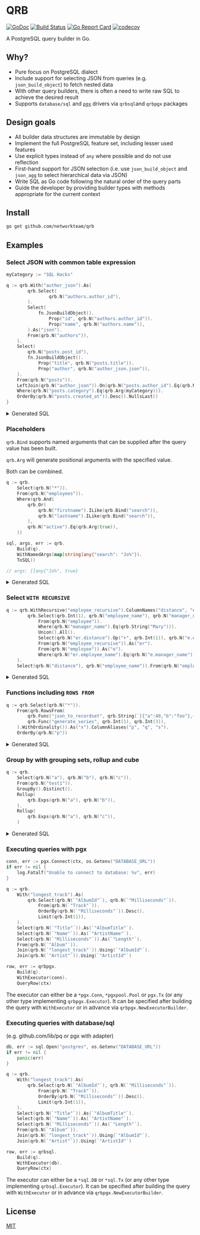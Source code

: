 # QRB

[![GoDoc](https://godoc.org/github.com/networkteam/qrb?status.svg)](https://godoc.org/github.com/networkteam/qrb)
[![Build Status](https://github.com/networkteam/qrb/actions/workflows/test.yml/badge.svg)](https://github.com/networkteam/qrb/actions/workflows/test.yml)
[![Go Report Card](https://goreportcard.com/badge/github.com/networkteam/qrb)](https://goreportcard.com/report/github.com/networkteam/qrb)
[![codecov](https://codecov.io/gh/networkteam/qrb/branch/main/graph/badge.svg?token=S8X8TMLQ9O)](https://codecov.io/gh/networkteam/qrb)

A PostgreSQL query builder in Go.

## Why?

* Pure focus on PostgreSQL dialect
* Include support for selecting JSON from queries (e.g. `json_build_object`) to fetch nested data
* With other query builders, there is often a need to write raw SQL to achieve the desired result
* Supports `database/sql` and [`pgx`](https://github.com/jackc/pgx) drivers via `qrbsql`and `qrbpgx` packages

## Design goals

* All builder data structures are immutable by design
* Implement the full PostgreSQL feature set, including lesser used features
* Use explicit types instead of `any` where possible and do not use reflection
* First-hand support for JSON selection (i.e. use `json_build_object` and `json_agg` to select hierarchical data via JSON)
* Write SQL as Go code following the natural order of the query parts
* Guide the developer by providing builder types with methods appropriate for the current context 

## Install

```bash
go get github.com/networkteam/qrb
```

## Examples

### Select JSON with common table expression

```go
myCategory := "SQL Hacks"

q := qrb.With("author_json").As(
        qrb.Select(
                qrb.N("authors.author_id"),
        ).
        Select(
            fn.JsonBuildObject().
                Prop("id", qrb.N("authors.author_id")).
                Prop("name", qrb.N("authors.name")),
        ).As("json").
        From(qrb.N("authors")),
    ).
    Select(
        qrb.N("posts.post_id"),
        fn.JsonBuildObject().
            Prop("title", qrb.N("posts.title")).
            Prop("author", qrb.N("author_json.json")),
    ).
    From(qrb.N("posts")).
    LeftJoin(qrb.N("author_json")).On(qrb.N("posts.author_id").Eq(qrb.N("author_json.author_id"))).
    Where(qrb.N("posts.category").Eq(qrb.Arg(myCategory))).
    OrderBy(qrb.N("posts.created_at")).Desc().NullsLast()
}
```

<details>
<summary>Generated SQL</summary>

```sql
WITH author_json AS (
    SELECT authors.author_id, json_build_object('id', authors.author_id, 'name', authors.name) AS json
    FROM authors
)
SELECT posts.post_id, json_build_object('title', posts.title, 'author', author_json.json)
FROM posts
    LEFT JOIN author_json ON posts.author_id = author_json.author_id
WHERE posts.category = $1
ORDER BY posts.created_at DESC NULLS LAST
```
</details>

### Placeholders

`qrb.Bind` supports named arguments that can be supplied after the query value has been built.

`qrb.Arg` will generate positional arguments with the specified value.

Both can be combined.

```go
q := qrb.
    Select(qrb.N("*")).
    From(qrb.N("employees")).
    Where(qrb.And(
        qrb.Or(
            qrb.N("firstname").ILike(qrb.Bind("search")),
            qrb.N("lastname").ILike(qrb.Bind("search")),
        ),
        qrb.N("active").Eq(qrb.Arg(true)),
    ))

sql, args, err := qrb.
    Build(q).
    WithNamedArgs(map[string]any{"search": "Jo%"}).
    ToSQL()

// args: []any{"Jo%", true}
```

<details>
<summary>Generated SQL</summary>

```sql
SELECT *
FROM employees
WHERE ((firstname ILIKE $1) OR (lastname ILIKE $1))
  AND (active = $2)
```
</details>

### Select `WITH RECURSIVE`

```go
q := qrb.WithRecursive("employee_recursive").ColumnNames("distance", "employee_name", "manager_name").As(
        qrb.Select(qrb.Int(1), qrb.N("employee_name"), qrb.N("manager_name")).
            From(qrb.N("employee")).
            Where(qrb.N("manager_name").Eq(qrb.String("Mary"))).
            Union().All().
            Select(qrb.N("er.distance").Op("+", qrb.Int(1)), qrb.N("e.employee_name"), qrb.N("e.manager_name")).
            From(qrb.N("employee_recursive")).As("er").
            From(qrb.N("employee")).As("e").
            Where(qrb.N("er.employee_name").Eq(qrb.N("e.manager_name"))),
    ).
    Select(qrb.N("distance"), qrb.N("employee_name")).From(qrb.N("employee_recursive"))
```

<details>
<summary>Generated SQL</summary>

```sql
WITH RECURSIVE employee_recursive (distance, employee_name, manager_name) AS (
    SELECT 1, employee_name, manager_name
    FROM employee
    WHERE manager_name = 'Mary'
    UNION ALL
    SELECT er.distance + 1, e.employee_name, e.manager_name
    FROM employee_recursive AS er, employee AS e
    WHERE er.employee_name = e.manager_name
)
SELECT distance, employee_name
FROM employee_recursive
```
</details>

### Functions including `ROWS FROM`

```go
q := qrb.Select(qrb.N("*")).
    From(qrb.RowsFrom(
        qrb.Func("json_to_recordset", qrb.String(`[{"a":40,"b":"foo"},{"a":"100","b":"bar"}]`)).ColumnDefinition("a", "INTEGER").ColumnDefinition("b", "TEXT"),
        qrb.Func("generate_series", qrb.Int(1), qrb.Int(3)),
    ).WithOrdinality()).As("x").ColumnAliases("p", "q", "s").
    OrderBy(qrb.N("p"))
```

<details>
<summary>Generated SQL</summary>

```sql
SELECT *
FROM ROWS FROM (
         json_to_recordset('[{"a":40,"b":"foo"},{"a":"100","b":"bar"}]') AS (a INTEGER, b TEXT),
         generate_series(1, 3)
         ) WITH ORDINALITY AS x (p, q, s)
ORDER BY
    p
```
</details>

### Group by with grouping sets, rollup and cube

```go
q := qrb.
    Select(qrb.N("a"), qrb.N("b"), qrb.N("c")).
    From(qrb.N("test1")).
    GroupBy().Distinct().
    Rollup(
        qrb.Exps(qrb.N("a"), qrb.N("b")),
    ).
    Rollup(
        qrb.Exps(qrb.N("a"), qrb.N("c")),
    )
```

<details>
<summary>Generated SQL</summary>

```sql
SELECT a, b, c
FROM test1
GROUP BY DISTINCT ROLLUP (a, b), ROLLUP (a, c)
```
</details>

### Executing queries with pgx

```go
conn, err := pgx.Connect(ctx, os.Getenv("DATABASE_URL"))
if err != nil {
    log.Fatalf("Unable to connect to database: %v", err)
}

q := qrb.
	With("longest_track").As(
        qrb.Select(qrb.N(`"AlbumId"`), qrb.N(`"Milliseconds"`)).
            From(qrb.N(`"Track"`)).
            OrderBy(qrb.N(`"Milliseconds"`)).Desc().
            Limit(qrb.Int(1)),
    ).
    Select(qrb.N(`"Title"`)).As(`"AlbumTitle"`).
    Select(qrb.N(`"Name"`)).As(`"ArtistName"`).
    Select(qrb.N(`"Milliseconds"`)).As(`"Length"`).
    From(qrb.N(`"Album"`)).
    Join(qrb.N(`"longest_track"`)).Using(`"AlbumId"`).
    Join(qrb.N(`"Artist"`)).Using(`"ArtistId"`)

row, err := qrbpgx.
    Build(q).
    WithExecutor(conn).
    QueryRow(ctx)
```

The executor can either be a `*pgx.Conn`, `*pgxpool.Pool` or `pgx.Tx` (or any other type implementing `qrbpgx.Executor`).
It can be specified after building the query with `WithExecutor` or in advance via `qrbpgx.NewExecutorBuilder`. 

### Executing queries with database/sql

(e.g. github.com/lib/pq or pgx with adapter)

```go
db, err := sql.Open("postgres", os.Getenv("DATABASE_URL"))
if err != nil {
    panic(err)
}

q := qrb.
	With("longest_track").As(
        qrb.Select(qrb.N(`"AlbumId"`), qrb.N(`"Milliseconds"`)).
            From(qrb.N(`"Track"`)).
            OrderBy(qrb.N(`"Milliseconds"`)).Desc().
            Limit(qrb.Int(1)),
    ).
    Select(qrb.N(`"Title"`)).As(`"AlbumTitle"`).
    Select(qrb.N(`"Name"`)).As(`"ArtistName"`).
    Select(qrb.N(`"Milliseconds"`)).As(`"Length"`).
    From(qrb.N(`"Album"`)).
    Join(qrb.N(`"longest_track"`)).Using(`"AlbumId"`).
    Join(qrb.N(`"Artist"`)).Using(`"ArtistId"`)

row, err := qrbsql.
    Build(q).
    WithExecutor(db).
    QueryRow(ctx)
```

The executor can either be a `*sql.DB` or `*sql.Tx` (or any other type implementing `qrbsql.Executor`).
It can be specified after building the query with `WithExecutor` or in advance via `qrbpgx.NewExecutorBuilder`.

## License

[MIT](./LICENSE)

